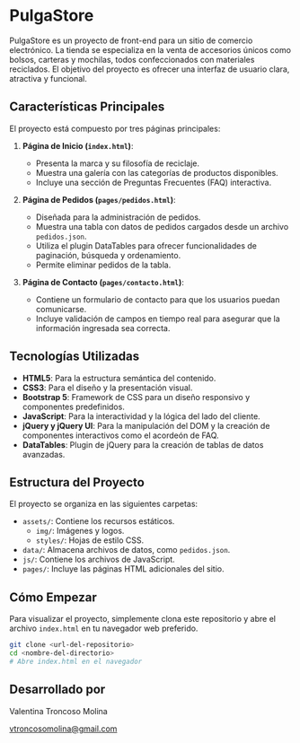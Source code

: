 # PulgaStore

PulgaStore es un proyecto de front-end para un sitio de comercio electrónico. La tienda se especializa en la venta de accesorios únicos como bolsos, carteras y mochilas, todos confeccionados con materiales reciclados. El objetivo del proyecto es ofrecer una interfaz de usuario clara, atractiva y funcional.

## Características Principales

El proyecto está compuesto por tres páginas principales:

1.  **Página de Inicio (`index.html`)**:

    - Presenta la marca y su filosofía de reciclaje.
    - Muestra una galería con las categorías de productos disponibles.
    - Incluye una sección de Preguntas Frecuentes (FAQ) interactiva.

2.  **Página de Pedidos (`pages/pedidos.html`)**:

    - Diseñada para la administración de pedidos.
    - Muestra una tabla con datos de pedidos cargados desde un archivo `pedidos.json`.
    - Utiliza el plugin DataTables para ofrecer funcionalidades de paginación, búsqueda y ordenamiento.
    - Permite eliminar pedidos de la tabla.

3.  **Página de Contacto (`pages/contacto.html`)**:
    - Contiene un formulario de contacto para que los usuarios puedan comunicarse.
    - Incluye validación de campos en tiempo real para asegurar que la información ingresada sea correcta.

## Tecnologías Utilizadas

- **HTML5**: Para la estructura semántica del contenido.
- **CSS3**: Para el diseño y la presentación visual.
- **Bootstrap 5**: Framework de CSS para un diseño responsivo y componentes predefinidos.
- **JavaScript**: Para la interactividad y la lógica del lado del cliente.
- **jQuery y jQuery UI**: Para la manipulación del DOM y la creación de componentes interactivos como el acordeón de FAQ.
- **DataTables**: Plugin de jQuery para la creación de tablas de datos avanzadas.

## Estructura del Proyecto

El proyecto se organiza en las siguientes carpetas:

- `assets/`: Contiene los recursos estáticos.
  - `img/`: Imágenes y logos.
  - `styles/`: Hojas de estilo CSS.
- `data/`: Almacena archivos de datos, como `pedidos.json`.
- `js/`: Contiene los archivos de JavaScript.
- `pages/`: Incluye las páginas HTML adicionales del sitio.

## Cómo Empezar

Para visualizar el proyecto, simplemente clona este repositorio y abre el archivo `index.html` en tu navegador web preferido.

```bash
git clone <url-del-repositorio>
cd <nombre-del-directorio>
# Abre index.html en el navegador
```

## Desarrollado por

Valentina Troncoso Molina

vtroncosomolina@gmail.com
